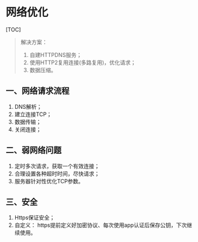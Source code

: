 # 网络优化

[TOC]

> 解决方案：
>
> 1. 自建HTTPDNS服务；
> 2. 使用HTTP2复用连接(多路复用)，优化请求；
> 3. 数据压缩。

## 一、网络请求流程

1. DNS解析；
2. 建立连接TCP；
3. 数据传输；
4. 关闭连接；

## 二、弱网络问题

1. 定时多次请求，获取一个有效连接；
2. 合理设置各种超时时间，尽快请求；
3. 服务器针对性优化TCP参数。

## 三、安全

1. Https保证安全；
2. 自定义： https提前定义好加密协议、每次使用app认证后保存公钥，下次继续使用。